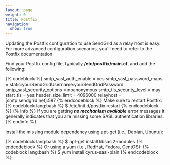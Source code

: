 ```yaml
---
layout: page
weight: 0
title: Postfix
navigation:
  show: true
---
```


Updating the Postfix configuration to use SendGrid as a relay host is easy. For more advanced configuration scenarios, you'll need to refer to the Postfix documentation.

Find your Postfix config file, typically **/etc/postfix/main.cf**, and add the following:

{% codeblock %} smtp_sasl_auth_enable = yes smtp_sasl_password_maps = static:yourSendGridUsername:yourSendGridPassword smtp_sasl_security_options = noanonymous smtp_tls_security_level = may start_tls = yes header_size_limit = 4096000 relayhost = [smtp.sendgrid.net]:587 {% endcodeblock %} Make sure to restart Postfix: {% codeblock lang:bash %} \$ /etc/init.d/postfix restart {% endcodeblock %} 
{% info %} If you are getting ***no mechanism available*** error messages it generally indicates that you are missing some SASL authentication libraries. {% endinfo %}


Install the missing module dependency using apt-get (i.e., Debian, Ubuntu):

{% codeblock lang:bash %} \$ apt-get install libsasl2-modules {% endcodeblock %} Or using a yum (i.e., RedHat, Fedora, CentOS): {% codeblock lang:bash %} \$ yum install cyrus-sasl-plain {% endcodeblock %}
